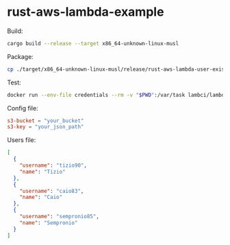 # rust-aws-lambda-example

Build:
```bash
cargo build --release --target x86_64-unknown-linux-musl
```

Package:
```bash
cp ./target/x86_64-unknown-linux-musl/release/rust-aws-lambda-user-exists ./bootstrap && zip lambda.zip bootstrap config.toml
```

Test:
```bash
docker run --env-file credentials --rm -v "$PWD":/var/task lambci/lambda:provided handler '{"username": "tizio90"}'
```

Config file:
```toml
s3-bucket = "your_bucket"
s3-key = "your_json_path"
```

Users file:
```json
[
  {
    "username": "tizio90",
    "name": "Tizio"
  },
  {
    "username": "caio83",
    "name": "Caio"
  },
  {
    "username": "sempronio85",
    "name": "Sempronio"
  }
]
```